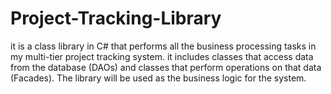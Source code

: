 # Project-Tracking-Library
it is a class library in C# that performs all the business processing tasks in my multi-tier project tracking system.
it includes classes that access data from the database (DAOs) and classes that perform operations on that data (Facades).
The library will be used as the business logic for the system.
